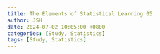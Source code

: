 ```yaml
---
title: The Elements of Statistical Learning 05
author: JSH
date: 2024-07-02 10:05:00 +0800
categories: [Study, Statistics]
tags: [Study, Statistics]
---
```

